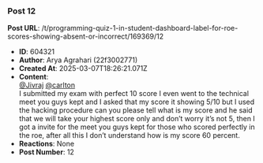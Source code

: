 ### Post 12
**Post URL**: /t/programming-quiz-1-in-student-dashboard-label-for-roe-scores-showing-absent-or-incorrect/169369/12
- **ID**: 604321
- **Author**: Arya Agrahari  (22f3002771)
- **Created At**: 2025-03-07T18:26:21.071Z
- **Content**:  
  <a class="mention" href="/u/jivraj">@Jivraj</a> <a class="mention" href="/u/carlton">@carlton</a><br>
I submitted my exam with perfect 10 score I even went to the technical meet you guys kept and I asked that my score it showing 5/10 but I used the hacking procedure can you please tell what is my score and he said that we will take your highest score only and don’t worry it’s not 5, then I got a invite for the meet you guys kept for those who scored perfectly in the roe, after all this I don’t understand how is my score 60 percent.
- **Reactions**: None
- **Post Number**: 12

